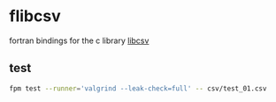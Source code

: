 # flibcsv
fortran bindings for the c library [libcsv](https://github.com/rgamble/libcsv)

## test
``` sh
fpm test --runner='valgrind --leak-check=full' -- csv/test_01.csv
```

